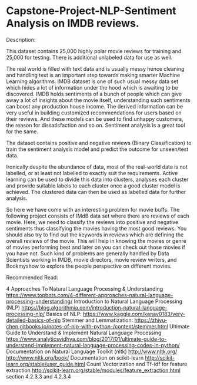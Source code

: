 # Capstone-Project-NLP-Sentiment Analysis on IMDB reviews.

Description:

This dataset contains 25,000 highly polar movie reviews for training and 25,000 for testing. There is additional unlabeled data for use as well.

The real world is filled with text data and is usually messy hence cleaning and handling text is an important step towards making smarter Machine Learning algorithms. IMDB dataset is one of such usual messy data set which hides a lot of information under the hood which is awaiting to be discovered. IMDB holds sentiments of a bunch of people which can give away a lot of insights about the movie itself, understanding such sentiments can boost any production house income. The derived information can be very useful in building customized recommendations for users based on their reviews. And these models can be used to find unhappy customers, the reason for dissatisfaction and so on. Sentiment analysis is a great tool for the same.

The dataset contains positive and negative reviews (Binary Classification) to train the sentiment analysis model and predict the outcome for unseen/test data.

Ironically despite the abundance of data, most of the real-world data is not labelled, or at least not labelled to exactly suit the requirements. Active learning can be used to divide this data into clusters, analyses each cluster and provide suitable labels to each cluster once a good cluster model is achieved. The clustered data can then be used as labelled data for further analysis.

 So here we have come with an interesting problem for movie buffs. The following project consists of IMdB data set where there are reviews of each movie. Here, we need to classify the reviews into positive and negative sentiments thus classifying the movies having the most good reviews. You should also try to find out the keywords in reviews which are defining the overall reviews of the movie. This will help in knowing the movies or genre of movies performing best and later on you can check out those movies if you have not. Such kind of problems are generally handled by Data Scientists working in IMDB, movie directors, movie review writers, and Bookmyshow to explore the people perspective on different movies.

Recommended Read:

4 Approaches To Natural Language Processing & Understanding https://www.topbots.com/4-different-approaches-natural-language-processing-understanding/
Introduction to Natural Language Processing (NLP) https://blog.algorithmia.com/introduction-natural-language-processing-nlp/
Basics of NLP: https://www.kaggle.com/kanav0183/very-detailed-basics-of-nlp
Stemmer and Lemmatization: https://zhiyu-chen.gitbooks.io/notes-of-nlp-with-python-/content/stemmer.html
Ultimate Guide to Understand & Implement Natural Language Processing https://www.analyticsvidhya.com/blog/2017/01/ultimate-guide-to-understand-implement-natural-language-processing-codes-in-python/
Documentation on Natural Language Toolkit (nltk)
http://www.nltk.org/
http://www.nltk.org/book/
Documentation on scikit-learn http://scikit-learn.org/stable/user_guide.html
Count Vectorization and Tf-idf for feature extraction  http://scikit-learn.org/stable/modules/feature_extraction.html section 4.2.3.3 and 4.2.3.4
